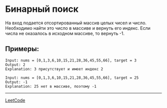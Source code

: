 # Бинарный поиск
На вход подается отсортированный массив целых чисел и число. Необходимо найти это число в массиве и вернуть его индекс. Если числа не оказалось в исходном массиве, то вернуть -1.

## Примеры:
```
Input: nums = [0,1,3,6,10,15,21,28,36,45,55,66], target = 3
Output: 2
Explanation: 3 присутствует и имеет индекс 2
```

```
Input: nums = [0,1,3,6,10,15,21,28,36,45,55,66], target = 25
Output: -1
Explanation: 25 нет в массиве, поэтому -1
```

---
<a href="https://leetcode.com/problems/binary-search/">LeetCode</a>